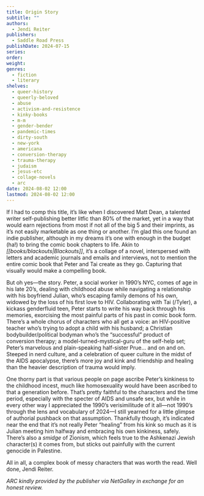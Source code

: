 ```yaml
---
title: Origin Story
subtitle: ""
authors:
  - Jendi Reiter
publishers:
  - Saddle Road Press
publishDate: 2024-07-15
series: 
order: 
weight: 
genres:
  - fiction
  - literary
shelves:
  - queer-history
  - queerly-beloved
  - abuse
  - activism-and-resistence
  - kinky-books
  - m-m
  - gender-bender
  - pandemic-times
  - dirty-south
  - new-york
  - americana
  - conversion-therapy
  - trauma-therapy
  - judaism
  - jesus-etc
  - collage-novels
  - arc
date: 2024-08-02 12:00
lastmod: 2024-08-02 12:00
---
```

If I had to comp this title, it’s like when I discovered Matt Dean, a talented writer self-publishing better litfic than 80% of the market, yet in a way that would earn rejections from most if not all of the big 5 and their imprints, as it’s not easily marketable as one thing or another. I’m glad this one found an indie publisher, although in my dreams it’s one with enough in the budget (ha!) to bring the comic book chapters to life. Akin to *[[books/blackouts|Blackouts]]*, it’s a collage of a novel, interspersed with letters and academic journals and emails and interviews, not to mention the entire comic book that Peter and Tai create as they go. Capturing that visually would make a compelling book.

But oh yes—the story. Peter, a social worker in 1990’s NYC, comes of age in his late 20’s, dealing with childhood abuse while navigating a relationship with his boyfriend Julian, who’s escaping family demons of his own, widowed by the loss of his first love to HIV. Collaborating with Tai (/Tyler), a kickass genderfluid teen, Peter starts to write his way back through his memories, exorcising the most painful parts of his past in comic book form. There’s a whole chorus of characters who all get a voice: an HIV-positive teacher who’s trying to adopt a child with his husband; a Christian bodybuilder/political bodyman who’s the “successful” product of conversion therapy; a model-turned-mystical-guru of the self-help set; Peter’s marvelous and plain-speaking half-sister Prue… and on and on. Steeped in nerd culture, and a celebration of queer culture in the midst of the AIDS apocalypse, there’s more joy and kink and friendship and healing than the heavier description of trauma would imply.

One thorny part is that various people on page ascribe Peter’s kinkiness to the childhood incest, much like homosexuality would have been ascribed to that a generation before. That’s pretty faithful to the characters and the time period, especially with the specter of AIDS and unsafe sex, but while in every other way I appreciated the 1990’s verisimilitude of it all—not 1990’s through the lens and vocabulary of 2024—I still yearned for a little glimpse of authorial pushback on that assumption. Thankfully though, it’s indicated near the end that it’s not really Peter “healing” from his kink so much as it is Julian meeting him halfway and embracing his own kinkiness, safely. There’s also a *smidge* of Zionism, which feels true to the Ashkenazi Jewish character(s) it comes from, but sticks out painfully with the current genocide in Palestine.

All in all, a complex book of messy characters that was worth the read. Well done, Jendi Reiter.

*ARC kindly provided by the publisher via NetGalley in exchange for an honest review.*